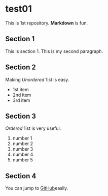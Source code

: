 # test01
 
This is 1st repository.
**Markdown** is fun.

## Section 1
This is section 1.
This is my second paragraph.

## Section 2
Making *Unordered* 1ist is easy.
- 1st item
- 2nd item
- 3rd item


## Section 3
*Ordered* 1ist is very useful.

1. number 1
1. number 2
1. number 3
1. number 4
1. number 5

## Section 4

You can jump to [GitHub](http://github.com)easily.

